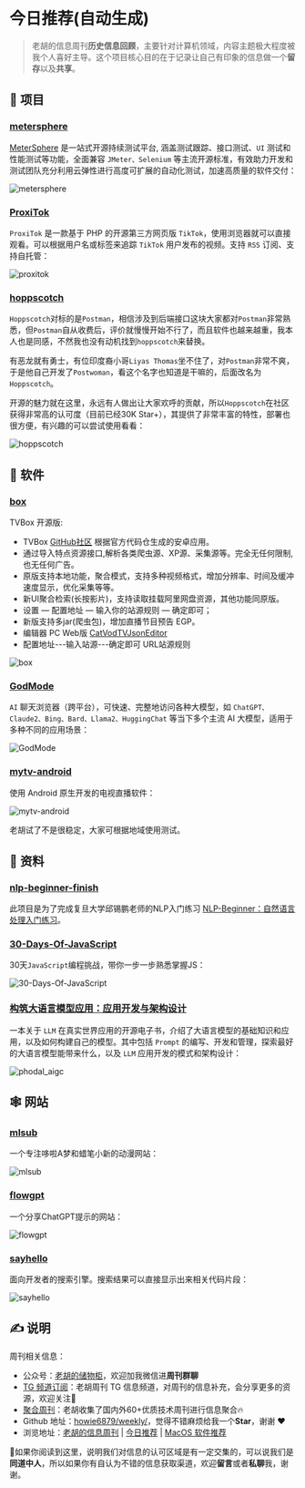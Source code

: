 # 今日推荐(自动生成)

> 老胡的信息周刊**历史信息回顾**，主要针对计算机领域，内容主题极大程度被我个人喜好主导。这个项目核心目的在于记录让自己有印象的信息做一个**留存**以及**共享**。


## 🎯 项目 

### [metersphere](https://github.com/metersphere/metersphere)

[MeterSphere](https://metersphere.io/) 是一站式开源持续测试平台, 涵盖测试跟踪、接口测试、`UI` 测试和性能测试等功能，全面兼容 `JMeter、Selenium` 等主流开源标准，有效助力开发和测试团队充分利用云弹性进行高度可扩展的自动化测试，加速高质量的软件交付：

![metersphere](https://images-1252557999.file.myqcloud.com/uPic/metersphere.jpeg) 

### [ProxiTok](https://github.com/pablouser1/ProxiTok)

`ProxiTok` 是一款基于 PHP 的开源第三方网页版 `TikTok`，使用浏览器就可以直接观看。可以根据用户名或标签来追踪 `TikTok` 用户发布的视频。支持 `RSS` 订阅、支持自托管：

![proxitok](https://images-1252557999.file.myqcloud.com/uPic/proxitok.jpg) 

### [hoppscotch](https://github.com/hoppscotch/hoppscotch)

`Hoppscotch`对标的是`Postman`，相信涉及到后端接口这块大家都对`Postman`非常熟悉，但`Postman`自从收费后，评价就慢慢开始不行了，而且软件也越来越重，我本人也是同感，不然我也没有动机找到`hoppscotch`来替换。

有恶龙就有勇士，有位印度裔小哥`Liyas Thomas`坐不住了，对`Postman`非常不爽，于是他自己开发了`Postwoman`，看这个名字也知道是干嘛的，后面改名为`Hoppscotch`。

开源的魅力就在这里，永远有人做出让大家欢呼的贡献，所以`Hoppscotch`在社区获得非常高的认可度（目前已经30K Star+），其提供了非常丰富的特性，部署也很方便，有兴趣的可以尝试使用看看：

![hoppscotch](https://images-1252557999.file.myqcloud.com/uPic/sPde7J.png) 

## 🤖 软件 

### [box](https://github.com/liu673cn/box)

TVBox 开源版:

- TVBox [GitHub社区](https://github.com/CatVodTVOfficial/TVBoxOSC) 根据官方代码仓生成的安卓应用。
- 通过导入特点资源接口,解析各类爬虫源、XP源、采集源等。完全无任何限制,也无任何广告。
- 原版支持本地功能，聚合模式，支持多种视频格式，增加分辨率、时间及缓冲速度显示，优化采集等等。
- 新UI聚合检索(长按影片)，支持读取挂载阿里网盘资源，其他功能同原版。
- 设置 — 配置地址 — 输入你的站源规则 — 确定即可；
- 新版支持多jar(爬虫包)，增加直播节目预告 EGP。
- 编辑器 PC Web版 [CatVodTVJsonEditor](https://catvodtvofficial.github.io/CatVodTVJsonEditor/)
- 配置地址---输入站源---确定即可 URL站源规则

![box](https://images-1252557999.file.myqcloud.com/uPic/box.jpg) 

### [GodMode](https://github.com/smol-ai/GodMode/)

`AI` 聊天浏览器（跨平台），可快速、完整地访问各种大模型，如 `ChatGPT、Claude2、Bing、Bard、Llama2、HuggingChat` 等当下多个主流 AI 大模型，适用于多种不同的应用场景：

![GodMode](https://images-1252557999.file.myqcloud.com/uPic/GodMode.png) 

### [mytv-android](https://github.com/yaoxieyoulei/mytv-android)

使用 Android 原生开发的电视直播软件：

![mytv-android](https://cdn.jsdelivr.net/gh/howie6879/oss/uPic/mytv-android.jpg)

老胡试了不是很稳定，大家可根据地域使用测试。 

## 👀 资料 

### [nlp-beginner-finish](https://github.com/Alic-yuan/nlp-beginner-finish)

此项目是为了完成复旦大学邱锡鹏老师的NLP入门练习 [NLP-Beginner：自然语言处理入门练习](https://github.com/FudanNLP/nlp-beginner)。 

### [30-Days-Of-JavaScript](https://github.com/Asabeneh/30-Days-Of-JavaScript)

30天`JavaScript`编程挑战，带你一步一步熟悉掌握JS：

![30-Days-Of-JavaScript](https://images-1252557999.file.myqcloud.com/uPic/ez5bI4.png) 

### [构筑大语言模型应用：应用开发与架构设计](https://github.com/phodal/aigc)

一本关于 `LLM` 在真实世界应用的开源电子书，介绍了大语言模型的基础知识和应用，以及如何构建自己的模型。其中包括 `Prompt` 的编写、开发和管理，探索最好的大语言模型能带来什么，以及 `LLM` 应用开发的模式和架构设计：

![phodal_aigc](https://images-1252557999.file.myqcloud.com/uPic/phodal_aigc.jpg) 

## 🕸 网站 

### [mlsub](https://mlsub.net/)

一个专注哆啦A梦和蜡笔小新的动漫网站：

![mlsub](https://images-1252557999.file.myqcloud.com/uPic/mlsub.jpg) 

### [flowgpt](https://flowgpt.com/)

一个分享ChatGPT提示的网站：

![flowgpt](https://images-1252557999.file.myqcloud.com/uPic/flowgpt.jpg) 

### [sayhello](https://beta.sayhello.so/)

面向开发者的搜索引擎。搜索结果可以直接显示出来相关代码片段：

![sayhello](https://images-1252557999.file.myqcloud.com/uPic/sayhello.jpg) 

## ✍️ 说明

周刊相关信息：

- 公众号：[老胡的储物柜](https://images-1252557999.file.myqcloud.com/uPic/ETIbMe.jpg)，欢迎加我微信进**周刊群聊**
- [TG 频道订阅](https://t.me/howie_weekly)：老胡周刊 TG 信息频道，对周刊的信息补充，会分享更多的资源，欢迎关注👏
- [聚合周刊](https://www.fre321.com/weekly)：老胡收集了国内外60+优质技术周刊进行信息聚合🔥
- Github 地址：[howie6879/weekly/](https://github.com/howie6879/weekly/)，觉得不错麻烦给我一个**Star**，谢谢 ❤️
- 浏览地址：[老胡的信息周刊](https://weekly.howie6879.com) | [今日推荐](https://weekly.howie6879.com/recommend/index.html) | [MacOS 软件推荐](https://weekly.howie6879.com/soft/mac.html)

🙌如果你阅读到这里，说明我们对信息的认可区域是有一定交集的，可以说我们是**同道中人**，所以如果你有自认为不错的信息获取渠道，欢迎**留言**或者**私聊**我，谢谢。